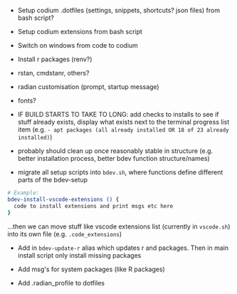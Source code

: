 * Setup codium .dotfiles (settings, snippets, shortcuts? json files) from bash script?

* Setup codium extensions from bash script

* Switch on windows from code to codium

* Install r packages (renv?)

* rstan, cmdstanr, others?

* radian customisation (prompt, startup message)

* fonts?

* IF BUILD STARTS TO TAKE TO LONG: add checks to installs to see if stuff already exists, display what exists next to the terminal progress list item (e.g. `- apt packages (all already installed OR 18 of 23 already installed)`)

* probably should clean up once reasonably stable in structure (e.g.  better installation process, better bdev function structure/names)

* migrate all setup scripts into `bdev.sh`, where functions define different parts of the bdev-setup

```bash
# Example: 
bdev-install-vscode-extensions () {
  code to install extensions and print msgs etc here
}
```
...then we can move stuff like vscode extensions list (currently in `vscode.sh`) into its own file (e.g. `.code_extensions`)


* Add in `bdev-update-r` alias which updates r and packages. Then in main install script only install missing packages

* Add msg's for system packages (like R packages)

* Add .radian_profile to dotfiles